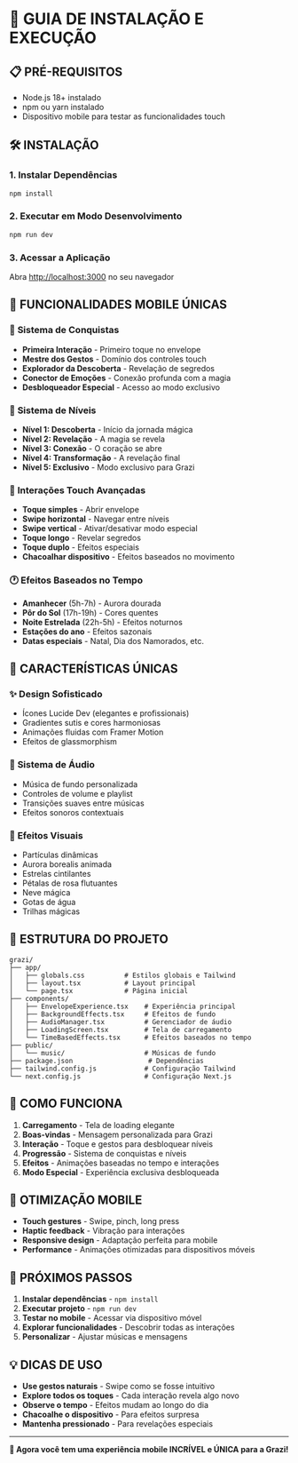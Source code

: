 # 🚀 **GUIA DE INSTALAÇÃO E EXECUÇÃO**

## 📋 **PRÉ-REQUISITOS**
- Node.js 18+ instalado
- npm ou yarn instalado
- Dispositivo mobile para testar as funcionalidades touch

## 🛠️ **INSTALAÇÃO**

### 1. **Instalar Dependências**
```bash
npm install
```

### 2. **Executar em Modo Desenvolvimento**
```bash
npm run dev
```

### 3. **Acessar a Aplicação**
Abra [http://localhost:3000](http://localhost:3000) no seu navegador

## 📱 **FUNCIONALIDADES MOBILE ÚNICAS**

### 🎯 **Sistema de Conquistas**
- **Primeira Interação** - Primeiro toque no envelope
- **Mestre dos Gestos** - Domínio dos controles touch
- **Explorador da Descoberta** - Revelação de segredos
- **Conector de Emoções** - Conexão profunda com a magia
- **Desbloqueador Especial** - Acesso ao modo exclusivo

### 🌟 **Sistema de Níveis**
- **Nível 1: Descoberta** - Início da jornada mágica
- **Nível 2: Revelação** - A magia se revela
- **Nível 3: Conexão** - O coração se abre
- **Nível 4: Transformação** - A revelação final
- **Nível 5: Exclusivo** - Modo exclusivo para Grazi

### 💫 **Interações Touch Avançadas**
- **Toque simples** - Abrir envelope
- **Swipe horizontal** - Navegar entre níveis
- **Swipe vertical** - Ativar/desativar modo especial
- **Toque longo** - Revelar segredos
- **Toque duplo** - Efeitos especiais
- **Chacoalhar dispositivo** - Efeitos baseados no movimento

### 🕐 **Efeitos Baseados no Tempo**
- **Amanhecer** (5h-7h) - Aurora dourada
- **Pôr do Sol** (17h-19h) - Cores quentes
- **Noite Estrelada** (22h-5h) - Efeitos noturnos
- **Estações do ano** - Efeitos sazonais
- **Datas especiais** - Natal, Dia dos Namorados, etc.

## 🎨 **CARACTERÍSTICAS ÚNICAS**

### ✨ **Design Sofisticado**
- Ícones Lucide Dev (elegantes e profissionais)
- Gradientes sutis e cores harmoniosas
- Animações fluidas com Framer Motion
- Efeitos de glassmorphism

### 🎵 **Sistema de Áudio**
- Música de fundo personalizada
- Controles de volume e playlist
- Transições suaves entre músicas
- Efeitos sonoros contextuais

### 🌈 **Efeitos Visuais**
- Partículas dinâmicas
- Aurora borealis animada
- Estrelas cintilantes
- Pétalas de rosa flutuantes
- Neve mágica
- Gotas de água
- Trilhas mágicas

## 🔧 **ESTRUTURA DO PROJETO**

```
grazi/
├── app/
│   ├── globals.css          # Estilos globais e Tailwind
│   ├── layout.tsx           # Layout principal
│   └── page.tsx             # Página inicial
├── components/
│   ├── EnvelopeExperience.tsx    # Experiência principal
│   ├── BackgroundEffects.tsx     # Efeitos de fundo
│   ├── AudioManager.tsx          # Gerenciador de áudio
│   ├── LoadingScreen.tsx         # Tela de carregamento
│   └── TimeBasedEffects.tsx      # Efeitos baseados no tempo
├── public/
│   └── music/                    # Músicas de fundo
├── package.json                   # Dependências
├── tailwind.config.js            # Configuração Tailwind
└── next.config.js                # Configuração Next.js
```

## 🎯 **COMO FUNCIONA**

1. **Carregamento** - Tela de loading elegante
2. **Boas-vindas** - Mensagem personalizada para Grazi
3. **Interação** - Toque e gestos para desbloquear níveis
4. **Progressão** - Sistema de conquistas e níveis
5. **Efeitos** - Animações baseadas no tempo e interações
6. **Modo Especial** - Experiência exclusiva desbloqueada

## 📱 **OTIMIZAÇÃO MOBILE**

- **Touch gestures** - Swipe, pinch, long press
- **Haptic feedback** - Vibração para interações
- **Responsive design** - Adaptação perfeita para mobile
- **Performance** - Animações otimizadas para dispositivos móveis

## 🚀 **PRÓXIMOS PASSOS**

1. **Instalar dependências** - `npm install`
2. **Executar projeto** - `npm run dev`
3. **Testar no mobile** - Acessar via dispositivo móvel
4. **Explorar funcionalidades** - Descobrir todas as interações
5. **Personalizar** - Ajustar músicas e mensagens

## 💡 **DICAS DE USO**

- **Use gestos naturais** - Swipe como se fosse intuitivo
- **Explore todos os toques** - Cada interação revela algo novo
- **Observe o tempo** - Efeitos mudam ao longo do dia
- **Chacoalhe o dispositivo** - Para efeitos surpresa
- **Mantenha pressionado** - Para revelações especiais

---

**🎉 Agora você tem uma experiência mobile INCRÍVEL e ÚNICA para a Grazi!** 